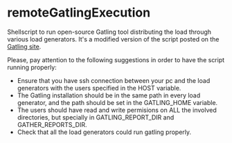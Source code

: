 # remoteGatlingExecution
Shellscript to run open-source Gatling tool distributing the load through various load generators. 
It's a modified version of the script posted on the [Gatling site](https://gatling.io/docs/current/cookbook/scaling_out/).

Please, pay attention to the following suggestions in order to have the script running properly:

- Ensure that you have ssh connection between your pc and the load generators with the users specified in the HOST variable.
- The Gatling installation should be in the same path in every load generator, and the path should be set in the GATLING_HOME variable.
- The users should have read and write permisions on ALL the involved directories, but specially in GATLING_REPORT_DIR and GATHER_REPORTS_DIR.
- Check that all the load generators could run gatling properly.
